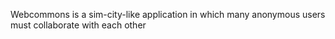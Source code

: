 Webcommons is a sim-city-like application in which many anonymous users must collaborate with each other
